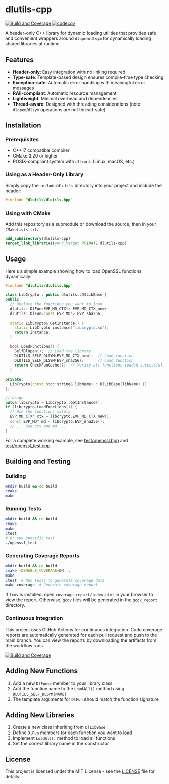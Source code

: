 # dlutils-cpp

[![Build and Coverage](https://github.com/Jamie-Cui/dlutils-cpp/actions/workflows/build-test-coverage.yml/badge.svg)](https://github.com/Jamie-Cui/dlutils-cpp/actions/workflows/build-test-coverage.yml)
[![codecov](https://codecov.io/gh/Jamie-Cui/dlutils-cpp/branch/main/graph/badge.svg)](https://codecov.io/gh/Jamie-Cui/dlutils-cpp)

A header-only C++ library for dynamic loading utilities that provides safe and convenient wrappers around `dlopen`/`dlsym` for dynamically loading shared libraries at runtime.

## Features

- **Header-only**: Easy integration with no linking required
- **Type-safe**: Template-based design ensures compile-time type checking
- **Exception-safe**: Automatic error handling with meaningful error messages
- **RAII-compliant**: Automatic resource management
- **Lightweight**: Minimal overhead and dependencies
- **Thread-aware**: Designed with threading considerations (note: `dlopen`/`dlsym` operations are not thread-safe)

## Installation

### Prerequisites

- C++17 compatible compiler
- CMake 3.20 or higher
- POSIX-compliant system with `dlfcn.h` (Linux, macOS, etc.)

### Using as a Header-Only Library

Simply copy the `include/dlutils` directory into your project and include the header:

```cpp
#include "dlutils/dlutils.hpp"
```

### Using with CMake

Add this repository as a submodule or download the source, then in your `CMakeLists.txt`:

```cmake
add_subdirectory(dlutils-cpp)
target_link_libraries(your_target PRIVATE dlutils-cpp)
```

## Usage

Here's a simple example showing how to load OpenSSL functions dynamically:

```cpp
#include "dlutils/dlutils.hpp"

class LibCrypto : public dlutils::DlLibBase {
public:
  // Declare the functions you want to load
  dlutils::DlFun<EVP_MD_CTX*> EVP_MD_CTX_new;
  dlutils::DlFun<const EVP_MD*> EVP_sha256;
  
  static LibCrypto& GetInstance() {
    static LibCrypto instance("libcrypto.so");
    return instance;
  }
  
  bool LoadFunctions() {
    SelfDlOpen();  // Load the library
    DLUTILS_SELF_DLSYM(EVP_MD_CTX_new);  // Load function
    DLUTILS_SELF_DLSYM(EVP_sha256);      // Load function
    return CheckFunCache();  // Verify all functions loaded successfully
  }
  
private:
  LibCrypto(const std::string& libName) : DlLibBase(libName) {}
};

// Usage
auto& libcrypto = LibCrypto::GetInstance();
if (libcrypto.LoadFunctions()) {
  // Use the functions safely
  EVP_MD_CTX* ctx = libcrypto.EVP_MD_CTX_new();
  const EVP_MD* md = libcrypto.EVP_sha256();
  // ... use ctx and md ...
}
```

For a complete working example, see [test/openssl.hpp](test/openssl.hpp) and [test/openssl_test.cpp](test/openssl_test.cpp).

## Building and Testing

### Building

```bash
mkdir build && cd build
cmake ..
make
```

### Running Tests

```bash
mkdir build && cd build
cmake ..
make
ctest
# Or run specific test
./openssl_test
```

### Generating Coverage Reports

```bash
mkdir build && cd build
cmake -DENABLE_COVERAGE=ON ..
make
ctest  # Run tests to generate coverage data
make coverage  # Generate coverage report
```

If `lcov` is installed, open `coverage_report/index.html` in your browser to view the report.
Otherwise, `gcov` files will be generated in the `gcov_report` directory.

### Continuous Integration

This project uses GitHub Actions for continuous integration. Code coverage reports are automatically generated for each pull request and push to the main branch. You can view the reports by downloading the artifacts from the workflow runs.

[![Build and Coverage](https://github.com/Jamie-Cui/dlutils-cpp/actions/workflows/build-test-coverage.yml/badge.svg)](https://github.com/Jamie-Cui/dlutils-cpp/actions/workflows/build-test-coverage.yml)

## Adding New Functions

1. Add a new `DlFun<>` member to your library class
2. Add the function name to the `LoadAll()` method using `DLUTILS_SELF_DLSYM(NAME)`
3. The template arguments for `DlFun` should match the function signature

## Adding New Libraries

1. Create a new class inheriting from `DlLibBase`
2. Define `DlFun` members for each function you want to load
3. Implement `LoadAll()` method to load all functions
4. Set the correct library name in the constructor

## License

This project is licensed under the MIT License - see the [LICENSE](LICENSE) file for details.
